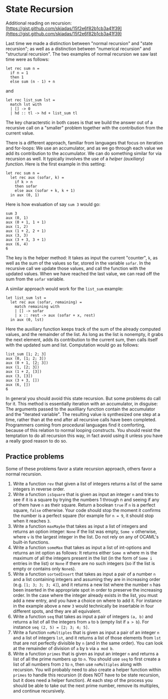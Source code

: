 # State Recursion

Additional reading on recursion: [https://gist.github.com/skiadas/15f2e6f82b1cb3a41f39](https://gist.github.com/skiadas/15f2e6f82b1cb3a41f39)

Last time we made a distinction between "normal recursion" and "state recursion"; as well as a distinction between "numerical recursion" and "structural recursion". The two examples of normal recursion we saw last time were as follows:
```
let rec sum n =
  if n = 1
  then 1
  else sum (n - 1) + n
```
and
```
let rec list_sum lst =
  match lst with
  | [] -> 0
  | hd :: tl -> hd + list_sum tl
```

The key characterstic in both cases is that we build the answer out of a recursive call on a "smaller" problem together with the contribution from the current value.

There is a different approach, familiar from languages that focus on iteration and for-loops: We use an accumulator, and as we go through each value we add its contribution to the accumulator. We can do something similar for via recursion as well. It typically involves the use of a *helper (auxiliary) function*. Here is the first example in this setting:
```
let rec sum n =
  let rec aux (sofar, k) =
    if k > n
    then sofar
    else aux (sofar + k, k + 1)
  in aux (0, 1)
```

Here is how evaluation of say `sum 3` would go:
```
sum 3
aux (0, 1)
aux (0 + 1, 1 + 1)
aux (1, 2)
aux (1 + 2, 2 + 1)
aux (3, 3)
aux (3 + 3, 3 + 1)
aux (6, 4)
6
```

The key is the helper method: It takes as input the current "counter", `k`, as well as the sum of the values so far, stored in the variable `sofar`. In the recursive call we update those values, and call the function with the updated values. When we have reached the last value, we can read off the sum from the `sofar` variable.

A similar approach would work for the `list_sum` example:
```
let list_sum lst =
  let rec aux (sofar, remaining) =
    match remaining with
    | [] -> sofar
    | x :: rest -> aux (sofar + x, rest)
  in aux (0, lst)
```

Here the auxiliary function keeps track of the sum of the already computed values, and the remainder of the list. As long as the list is nonempty, it grabs the next element, adds its contribution to the current sum, then calls itself with the updated sum and list. Computation would go as follows:
```
list_sum [1; 2; 3]
aux (0, [1; 2; 3])
aux (0 + 1, [2; 3])
aux (1, [2; 3])
aux (1 + 2, [3])
aux (3, [3])
aux (3 + 3, [])
aux (6, [])
6
```

In general you should avoid this state recursion. But some problems do call for it. This method is essentially iteration with an accumulator, in disguise: The arguments passed to the auxilliary function contain the accumulator and the "iterated variable". The resulting value is synthesized one step at a time, rather than at the end after all recursive calls have been completed. Programmers coming from procedural languages find it comforting, because of this relation to normal looping constructs. You should resist the temptation to do all recursion this way, in fact avoid using it unless you have a really good reason to do so.

## Practice problems

Some of these problems favor a state recursion approach, others favor a normal recursion.

1. Write a function `rev` that given a list of integers returns a list of the same integers in reverse order.
2. Write a function `isSquare` that is given as input an integer `n` and tries to see if it is a square by trying the numbers 1 through n and seeing if any of them have `n` as their square. Return a boolean `true` if `n` is a perfect square, `false` otherwise. Your code should stop the moment it confirms the number is a perfect square (for example for `n = 9`, it should stop when it reaches `3`.
3. Write a function `maxMaybe` that takes as input a list of integers and returns an option integer: `None` if the list was empty, `Some v` otherwise, where `v` is the largest integer in the list. Do not rely on any of OCAML's built-in functions.
4. Write a function `someMax` that takes as input a list of int-options and returns an int option as follows: It returns either `Some m` where m is the maximum of all the integers present in the list (in the form of `Some i` entries in the list) or `None` if there are no such integers (so if the list is empty or contains only `None`s).
5. Write a function `sortedInsert` that takes as input a pair of a number `n` and a list containing integers and assuming they are in increasing order (e.g. `[1; 3; 3; 3; 4]`), and it returns a new list where the number `n` has been inserted in the appropriate spot in order to preserve the increasing order. In the case where the integer already exists in the list, you must add a new entry, and you have a choice on where to add it. For instance in the example above a new `3` would technically be insertable in four different spots, and they are all equivalent.
6. Write a function `seq` that takes as input a pair of integers `(a, b)` and returns a list of all the integers from `a` to `b` (empty list if `a > b`). For instance `seq (2, 5) = [2; 3; 4; 5]`.
7. Write a function `noMultiples` that is given as input a pair of an integer `n` and a list of integers `lst`, and it returns a list of those elements from `lst` that are not perfectly divisible by `n` (and in the same order). You can look at the remainder of division of `a` by `b` via `a mod b`.
8. Write a function `primes` that is given as input an integer `n` and returns a list of all the prime numbers up to `n`. You should use `seq` to first create a list of all numbers from `2` to `n`, then use `noMultiples` along with recursion. You will probably need to also create a helper function within `primes` to handle this recursion (it does NOT have to be state recursion, but it does need a helper function). At each step of the process you should be able to take out the next prime number, remove its multiples, and continue recursively.
